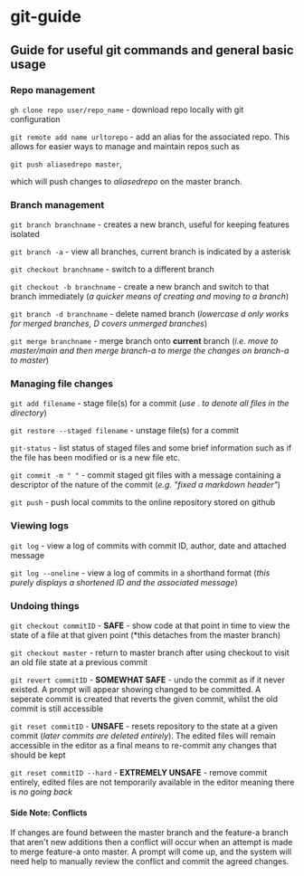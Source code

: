 # git-guide

## Guide for useful git commands and general basic usage

### Repo management

`gh clone repo user/repo_name` - download repo locally with git configuration

`git remote add name urltorepo` - add an alias for the associated repo. This allows for easier ways to manage and maintain repos such as  

`git push aliasedrepo master`,

which will push changes to *aliasedrepo* on the master branch.

### Branch management

`git branch branchname` - creates a new branch, useful for keeping features isolated

`git branch -a` - view all branches, current branch is indicated by a asterisk

`git checkout branchname` - switch to a different branch

`git checkout -b branchname` - create a new branch and switch to that branch immediately (*a quicker means of creating and moving to a branch*)

`git branch -d branchname` - delete named branch (*lowercase d only works for merged branches, D covers unmerged branches*)

`git merge branchname` - merge branch onto **current** branch (*i.e. move to master/main and then merge branch-a to merge the changes on branch-a to master*)

### Managing file changes

`git add filename` - stage file(s) for a commit (*use . to denote all files in the directory*)

`git restore --staged filename` - unstage file(s) for a commit

`git-status` - list status of staged files and some brief information such as if the file has been modified or is a new file etc.

`git commit -m " "` - commit staged git files with a message containing a descriptor of the nature of the commit (*e.g. "fixed a markdown header"*)

`git push` - push local commits to the online repository stored on github

### Viewing logs

`git log` - view a log of commits with commit ID, author, date and attached message

`git log --oneline` - view a log of commits in a shorthand format (*this purely displays a shortened ID and the associated message*)

### Undoing things

`git checkout commitID` - **SAFE** - show code at that point in time to view the state of a file at that given point (*this detaches from the master branch)

`git checkout master` - return to master branch after using checkout to visit an old file state at a previous commit

`git revert commitID` - **SOMEWHAT SAFE** - undo the commit as if it never existed. A prompt will appear showing changed to be committed. A seperate commit is created that reverts the given commit, whilst the old commit is still accessible

`git reset commitID` - **UNSAFE** - resets repository to the state at a given commit (*later commits are deleted entirely*). The edited files will remain accessible in the editor as a final means to re-commit any changes that should be kept

`git reset commitID --hard` - **EXTREMELY UNSAFE** - remove commit entirely, edited files are not temporarily available in the editor meaning there is *no going back*

#### Side Note: Conflicts

If changes are found between the master branch and the feature-a branch that aren't new additions then a conflict will occur when an attempt is made to merge feature-a onto master. A prompt will come up, and the system will need help to manually review the conflict and commit the agreed changes.
